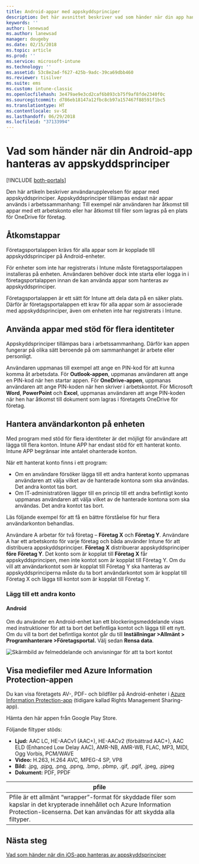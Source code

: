```yaml
---
title: Android-appar med appskyddsprinciper
description: Det här avsnittet beskriver vad som händer när din app hanteras av appskyddsprinciper.
keywords: ''
author: lenewsad
ms.author: lanewsad
manager: dougeby
ms.date: 02/15/2018
ms.topic: article
ms.prod: ''
ms.service: microsoft-intune
ms.technology: ''
ms.assetid: 53c8e2ad-f627-425b-9adc-39ca69dbb460
ms.reviewer: tisilver
ms.suite: ems
ms.custom: intune-classic
ms.openlocfilehash: 3e479ae9e3cd2caf6b893cb75f9af8fde2340f0c
ms.sourcegitcommit: d786eb18147a12fbc8cb97a157467f88591f1bc5
ms.translationtype: HT
ms.contentlocale: sv-SE
ms.lasthandoff: 06/29/2018
ms.locfileid: "37133994"
---
```

# <a name="what-to-expect-when-your-android-app-is-managed-by-app-protection-policies"></a>Vad som händer när din Android-app hanteras av appskyddsprinciper

[!INCLUDE [both-portals](./includes/note-for-both-portals.md)]

Den här artikeln beskriver användarupplevelsen för appar med appskyddsprinciper. Appskyddsprinciper tillämpas endast när appar används i arbetssammanhang: Till exempel när användaren har åtkomst till appar med ett arbetskonto eller har åtkomst till filer som lagras på en plats för OneDrive för företag.

##  <a name="access-apps"></a>Åtkomstappar

Företagsportalappen krävs för alla appar som är kopplade till appskyddsprinciper på Android-enheter.

För enheter som inte har registrerats i Intune måste företagsportalappen installeras på enheten. Användaren behöver dock inte starta eller logga in i företagsportalappen innan de kan använda appar som hanteras av appskyddsprinciper.

Företagsportalappen är ett sätt för Intune att dela data på en säker plats. Därför är företagsportalappen ett krav för alla appar som är associerade med appskyddsprinciper, även om enheten inte har registrerats i Intune.


##  <a name="use-apps-with-multi-identity-support"></a>Använda appar med stöd för flera identiteter

Appskyddsprinciper tillämpas bara i arbetssammanhang. Därför kan appen fungerar på olika sätt beroende på om sammanhanget är arbete eller personligt.

Användaren uppmanas till exempel att ange en PIN-kod för att kunna komma åt arbetsdata. För **Outlook-appen**, uppmanas användaren att ange en PIN-kod när hen startar appen. För **OneDrive-appen**, uppmanas användaren att ange PIN-koden när hen skriver i arbetskontot. För Microsoft **Word**, **PowerPoint** och **Excel**, uppmanas användaren att ange PIN-koden när hen har åtkomst till dokument som lagras i företagets OneDrive för företag.

##  <a name="manage-user-accounts-on-the-device"></a>Hantera användarkonton på enheten

Med program med stöd för flera identiteter är det möjligt för användare att lägga till flera konton.  Intune APP har endast stöd för ett hanterat konto.  Intune APP begränsar inte antalet ohanterade konton.

När ett hanterat konto finns i ett program:
*   Om en användare försöker lägga till ett andra hanterat konto uppmanas användaren att välja vilket av de hanterade kontona som ska användas.  Det andra kontot tas bort.
*   Om IT-administratören lägger till en princip till ett andra befintligt konto uppmanas användaren att välja vilket av de hanterade kontona som ska användas.  Det andra kontot tas bort.

Läs följande exempel för att få en bättre förståelse för hur flera användarkonton behandlas.

Användare A arbetar för två företag – **Företag X** och **Företag Y**. Användare A har ett arbetskonto för varje företag och båda använder Intune för att distribuera appskyddsprinciper. **Företag X** distribuerar appskyddsprinciper **före** **Företag Y**. Det konto som är kopplat till **Företag X** får appskyddsprincipen, men inte kontot som är kopplat till Företag Y. Om du vill att användarkontot som är kopplat till Företag Y ska hanteras av appskyddsprinciperna måste du ta bort användarkontot som är kopplat till Företag X och lägga till kontot som är kopplat till Företag Y.
### <a name="add-a-second-account"></a>Lägg till ett andra konto
####  <a name="android"></a>Android
Om du använder en Android-enhet kan ett blockeringsmeddelande visas med instruktioner för att ta bort det befintliga kontot och lägga till ett nytt.  Om du vill ta bort det befintliga kontot går du till **Inställningar &gt;Allmänt &gt; Programhanterare &gt;Företagsportal.** Välj sedan **Rensa data**.

![Skärmbild av felmeddelande och anvisningar för att ta bort kontot](./media/Android_SwitchUser.png)

##  <a name="view-media-files-with-the-azure-information-protection-app"></a>Visa mediefiler med Azure Information Protection-appen
Du kan visa företagets AV-, PDF- och bildfiler på Android-enheter i [Azure Information Protection-app](https://play.google.com/store/apps/details?id=com.microsoft.ipviewer) (tidigare kallad Rights Management Sharing-app).

Hämta den här appen från Google Play Store.  

Följande filtyper stöds:

* **Ljud:** AAC LC, HE-AACv1 (AAC+), HE-AACv2 (förbättrad AAC+), AAC ELD (Enhanced Low Delay AAC), AMR-NB, AMR-WB, FLAC, MP3, MIDI, Ogg Vorbis, PCM/WAVE
* **Video:** H.263, H.264 AVC, MPEG-4 SP, VP8
* **Bild:** .jpg, .pjpg, .png, .ppng, .bmp, .pbmp, .gif, .pgif, .jpeg, .pjpeg
* **Dokument:** PDF, PPDF


|**pfile**|
|----|
|Pfile är ett allmänt “wrapper”-format för skyddade filer som kapslar in det krypterade innehållet och Azure Information Protection-licenserna. Det kan användas för att skydda alla filtyper.|

## <a name="next-steps"></a>Nästa steg
[Vad som händer när din iOS-app hanteras av appskyddsprinciper](end-user-mam-apps-ios.md)
